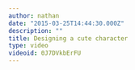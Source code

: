 ```yaml
---
author: nathan
date: "2015-03-25T14:44:30.000Z"
description: ""
title: Designing a cute character
type: video
videoid: 0J7DVkbErFU
---
```

